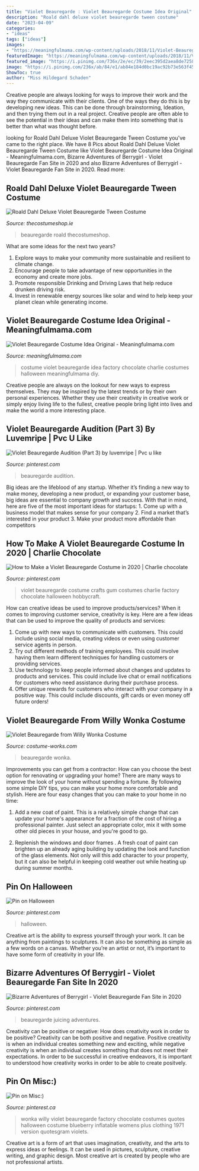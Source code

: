 ```yaml
---
title: "Violet Beauregarde : Violet Beauregarde Costume Idea Original"
description: "Roald dahl deluxe violet beauregarde tween costume"
date: "2023-04-09"
categories:
- "ideas"
tags: ["ideas"]
images:
- "https://meaningfulmama.com/wp-content/uploads/2018/11/Violet-Beauregarde-Costume-Idea-Original.png"
featuredImage: "https://meaningfulmama.com/wp-content/uploads/2018/11/Violet-Beauregarde-Costume-Idea-Original.png"
featured_image: "https://i.pinimg.com/736x/2e/ec/39/2eec395d2aea8de725820e606183fe11--violets.jpg"
image: "https://i.pinimg.com/236x/ab/84/e1/ab84e184d0bc19ac92b73e563f45497e.jpg?nii=t"
ShowToc: true
author: "Miss Hildegard Schaden"
---
```



Creative people are always looking for ways to improve their work and the way they communicate with their clients. One of the ways they do this is by developing new ideas. This can be done through brainstorming, Ideation, and then trying them out in a real project. Creative people are often able to see the potential in their ideas and can make them into something that is better than what was thought before.

	

		
looking for Roald Dahl Deluxe Violet Beauregarde Tween Costume you've came to the right place. We have 8 Pics about Roald Dahl Deluxe Violet Beauregarde Tween Costume like Violet Beauregarde Costume Idea Original - Meaningfulmama.com, Bizarre Adventures of Berrygirl - Violet Beauregarde Fan Site in 2020 and also Bizarre Adventures of Berrygirl - Violet Beauregarde Fan Site in 2020. Read more:
		
    
## Roald Dahl Deluxe Violet Beauregarde Tween Costume

<img loading=lazy src="https://www.thecostumeshop.ie/images/detailed/114/violet_costume_side_2rl9-57.jpg" onerror="this.onerror=null;this.src='https://tse1.mm.bing.net/th?id=OIP.DQDp5oJDDO8R3xZvVLIiVQHaQV&amp;pid=15.1';" alt="Roald Dahl Deluxe Violet Beauregarde Tween Costume">

_Source: thecostumeshop.ie_

>beauregarde roald thecostumeshop. 

	

What are some ideas for the next two years?
1. Explore ways to make your community more sustainable and resilient to climate change.
2. Encourage people to take advantage of new opportunities in the economy and create more jobs.
3. Promote responsible Drinking and Driving Laws that help reduce drunken driving risk.
4. Invest in renewable energy sources like solar and wind to help keep your planet clean while generating income.

    
## Violet Beauregarde Costume Idea Original - Meaningfulmama.com

<img loading=lazy src="https://meaningfulmama.com/wp-content/uploads/2018/11/Violet-Beauregarde-Costume-Idea-Original.png" onerror="this.onerror=null;this.src='https://tse2.mm.bing.net/th?id=OIP.Q3X_895_SxVn2I1vVIS7IwHaLH&amp;pid=15.1';" alt="Violet Beauregarde Costume Idea Original - Meaningfulmama.com">

_Source: meaningfulmama.com_

>costume violet beauregarde idea factory chocolate charlie costumes halloween meaningfulmama diy. 

	

Creative people are always on the lookout for new ways to express themselves. They may be inspired by the latest trends or by their own personal experiences. Whether they use their creativity in creative work or simply enjoy living life to the fullest, creative people bring light into lives and make the world a more interesting place.

    
## Violet Beauregarde Audition (Part 3) By Luvemripe | Pvc U Like

<img loading=lazy src="https://i.pinimg.com/736x/2e/ec/39/2eec395d2aea8de725820e606183fe11--violets.jpg" onerror="this.onerror=null;this.src='https://tse2.mm.bing.net/th?id=OIP.AvWc3dlC4DdhUJb_Z28pFQHaEK&amp;pid=15.1';" alt="Violet Beauregarde Audition (Part 3) by luvemripe | Pvc u like">

_Source: pinterest.com_

>beauregarde audition. 

	

Big ideas are the lifeblood of any startup. Whether it’s finding a new way to make money, developing a new product, or expanding your customer base, big ideas are essential to company growth and success. With that in mind, here are five of the most important ideas for startups: 1. Come up with a business model that makes sense for your company 2. Find a market that’s interested in your product 3. Make your product more affordable than competitors 
    
## How To Make A Violet Beauregarde Costume In 2020 | Charlie Chocolate

<img loading=lazy src="https://i.pinimg.com/originals/f8/8b/64/f88b6491e7aac17fb6b4da9fc404fe3b.jpg" onerror="this.onerror=null;this.src='https://tse2.mm.bing.net/th?id=OIP.bMv5vLDh4Sgt_dQYPaVCAAHaLH&amp;pid=15.1';" alt="How to Make a Violet Beauregarde Costume in 2020 | Charlie chocolate">

_Source: pinterest.com_

>violet beauregarde costume crafts gum costumes charlie factory chocolate halloween hobbycraft. 

	

How can creative ideas be used to improve products/services?
When it comes to improving customer service, creativity is key. Here are a few ideas that can be used to improve the quality of products and services: 
1. Come up with new ways to communicate with customers. This could include using social media, creating videos or even using customer service agents in person.
2. Try out different methods of training employees. This could involve having them learn different techniques for handling customers or providing services.
3. Use technology to keep people informed about changes and updates to products and services. This could include live chat or email notifications for customers who need assistance during their purchase process.
4. Offer unique rewards for customers who interact with your company in a positive way. This could include discounts, gift cards or even money off future orders!

    
## Violet Beauregarde From Willy Wonka Costume

<img loading=lazy src="https://photos.costume-works.com/full/violet_beauregarde_from_willy_wonka1.jpg" onerror="this.onerror=null;this.src='https://tse1.mm.bing.net/th?id=OIP.DFdCmmj2GB85h-K5MxbD6AHaLc&amp;pid=15.1';" alt="Violet Beauregarde from Willy Wonka Costume">

_Source: costume-works.com_

>beauregarde wonka. 

	

Improvements you can get from a contractor: How can you choose the best option for renovating or upgrading your home?
There are many ways to improve the look of your home without spending a fortune. By following some simple DIY tips, you can make your home more comfortable and stylish. Here are four easy changes that you can make to your home in no time:
1. Add a new coat of paint. This is a relatively simple change that can update your home's appearance for a fraction of the cost of hiring a professional painter. Just select an appropriate color, mix it with some other old pieces in your house, and you're good to go.

2. Replenish the windows and door frames . A fresh coat of paint can brighten up an already aging building by updating the look and function of the glass elements. Not only will this add character to your property, but it can also be helpful in keeping cold weather out while heating up during summer months.


    
## Pin On Halloween

<img loading=lazy src="https://i.pinimg.com/736x/1f/9e/52/1f9e52268300df76d67fb3c9cc95d512.jpg" onerror="this.onerror=null;this.src='https://tse1.mm.bing.net/th?id=OIP.rLnJCiRtbUfIg5R-c2u_HwHaJK&amp;pid=15.1';" alt="Pin on Halloween">

_Source: pinterest.com_

>halloween. 

	

Creative art is the ability to express yourself through your work. It can be anything from paintings to sculptures. It can also be something as simple as a few words on a canvas. Whether you’re an artist or not, it’s important to have some form of creativity in your life.

    
## Bizarre Adventures Of Berrygirl - Violet Beauregarde Fan Site In 2020

<img loading=lazy src="https://i.pinimg.com/236x/ab/84/e1/ab84e184d0bc19ac92b73e563f45497e.jpg?nii=t" onerror="this.onerror=null;this.src='https://tse3.mm.bing.net/th?id=OIP.8DYucj3QrdLh5qYDEL3gkQAAAA&amp;pid=15.1';" alt="Bizarre Adventures of Berrygirl - Violet Beauregarde Fan Site in 2020">

_Source: pinterest.com_

>beauregarde juicing adventures. 

	

Creativity can be positive or negative: How does creativity work in order to be positive?
Creativity can be both positive and negative. Positive creativity is when an individual creates something new and exciting, while negative creativity is when an individual creates something that does not meet their expectations. In order to be successful in creative endeavors, it is important to understood how creativity works in order to be able to create positvely.

    
## Pin On Misc:)

<img loading=lazy src="https://i.pinimg.com/originals/0a/6b/33/0a6b33d3f1cd18e6ee73b5ed6923688f.jpg" onerror="this.onerror=null;this.src='https://tse4.mm.bing.net/th?id=OIP.9Y7yBdge4PLIJEnHOiOScAHaJ2&amp;pid=15.1';" alt="Pin on Misc:)">

_Source: pinterest.ca_

>wonka willy violet beauregarde factory chocolate costumes quotes halloween costume blueberry inflatable womens plus clothing 1971 version quotesgram violets. 

	

Creative art is a form of art that uses imagination, creativity, and the arts to express ideas or feelings. It can be used in pictures, sculpture, creative writing, and graphic design. Most creative art is created by people who are not professional artists.

